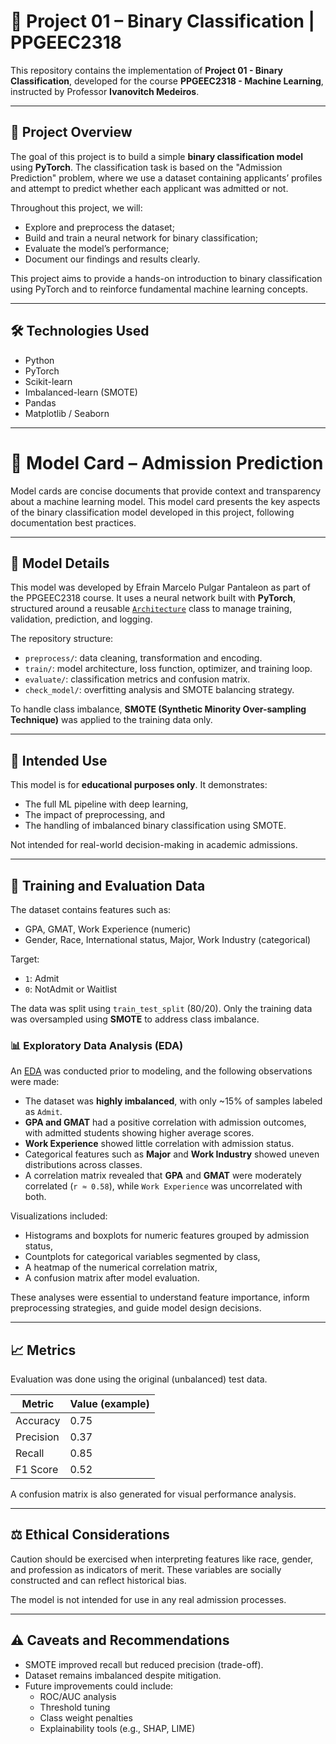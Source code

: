 # 🧠 Project 01 – Binary Classification | PPGEEC2318

This repository contains the implementation of **Project 01 - Binary Classification**, developed for the course **PPGEEC2318 - Machine Learning**, instructed by Professor **Ivanovitch Medeiros**.

---

## 📌 Project Overview

The goal of this project is to build a simple **binary classification model** using **PyTorch**. The classification task is based on the "Admission Prediction" problem, where we use a dataset containing applicants’ profiles and attempt to predict whether each applicant was admitted or not.

Throughout this project, we will:

- Explore and preprocess the dataset;
- Build and train a neural network for binary classification;
- Evaluate the model’s performance;
- Document our findings and results clearly.

This project aims to provide a hands-on introduction to binary classification using PyTorch and to reinforce fundamental machine learning concepts.

---

## 🛠️ Technologies Used

- Python
- PyTorch
- Scikit-learn
- Imbalanced-learn (SMOTE)
- Pandas
- Matplotlib / Seaborn

---

# 📄 Model Card – Admission Prediction

Model cards are concise documents that provide context and transparency about a machine learning model. This model card presents the key aspects of the binary classification model developed in this project, following documentation best practices.

---

## 🧠 Model Details

This model was developed by Efrain Marcelo Pulgar Pantaleon as part of the PPGEEC2318 course. It uses a neural network built with **PyTorch**, structured around a reusable [`Architecture`](https://github.com/ivanovitchm/PPGEEC2318/blob/main/lessons/week05/week05c.ipynb) class to manage training, validation, prediction, and logging.

The repository structure:

- `preprocess/`: data cleaning, transformation and encoding.
- `train/`: model architecture, loss function, optimizer, and training loop.
- `evaluate/`: classification metrics and confusion matrix.
- `check_model/`: overfitting analysis and SMOTE balancing strategy.

To handle class imbalance, **SMOTE (Synthetic Minority Over-sampling Technique)** was applied to the training data only.

---

## 🎯 Intended Use

This model is for **educational purposes only**. It demonstrates:

- The full ML pipeline with deep learning,
- The impact of preprocessing, and
- The handling of imbalanced binary classification using SMOTE.

Not intended for real-world decision-making in academic admissions.

---

## 🧪 Training and Evaluation Data

The dataset contains features such as:

- GPA, GMAT, Work Experience (numeric)
- Gender, Race, International status, Major, Work Industry (categorical)

Target:

- `1`: Admit
- `0`: NotAdmit or Waitlist

The data was split using `train_test_split` (80/20). Only the training data was oversampled using **SMOTE** to address class imbalance.

### 📊 Exploratory Data Analysis (EDA)

An [EDA](./pipeline/eda/exploratory_analisis.ipynb) was conducted prior to modeling, and the following observations were made:

- The dataset was **highly imbalanced**, with only ~15% of samples labeled as `Admit`.
- **GPA and GMAT** had a positive correlation with admission outcomes, with admitted students showing higher average scores.
- **Work Experience** showed little correlation with admission status.
- Categorical features such as **Major** and **Work Industry** showed uneven distributions across classes.
- A correlation matrix revealed that **GPA** and **GMAT** were moderately correlated (`r ≈ 0.58`), while `Work Experience` was uncorrelated with both.

Visualizations included:

- Histograms and boxplots for numeric features grouped by admission status,
- Countplots for categorical variables segmented by class,
- A heatmap of the numerical correlation matrix,
- A confusion matrix after model evaluation.

These analyses were essential to understand feature importance, inform preprocessing strategies, and guide model design decisions.

---

## 📈 Metrics

Evaluation was done using the original (unbalanced) test data.

| Metric    | Value (example) |
| --------- | --------------- |
| Accuracy  | 0.75            |
| Precision | 0.37            |
| Recall    | 0.85            |
| F1 Score  | 0.52            |

A confusion matrix is also generated for visual performance analysis.

---

## ⚖️ Ethical Considerations

Caution should be exercised when interpreting features like race, gender, and profession as indicators of merit. These variables are socially constructed and can reflect historical bias.

The model is not intended for use in any real admission processes.

---

## ⚠️ Caveats and Recommendations

- SMOTE improved recall but reduced precision (trade-off).
- Dataset remains imbalanced despite mitigation.
- Future improvements could include:
  - ROC/AUC analysis
  - Threshold tuning
  - Class weight penalties
  - Explainability tools (e.g., SHAP, LIME)
